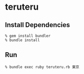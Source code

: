 teruteru
========


Install Dependencies
--------------------

    % gem install bundler
    % bundle install


Run
---

    % bundle exec ruby teruteru.rb 東京
